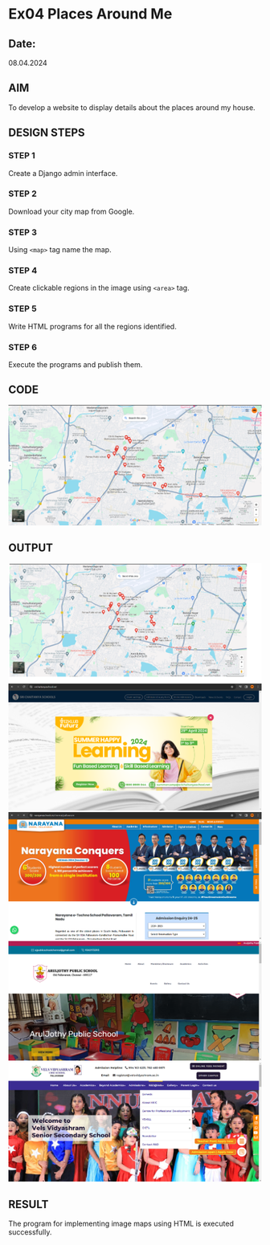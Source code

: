 # Ex04 Places Around Me
## Date: 
08.04.2024
## AIM
To develop a website to display details about the places around my house.

## DESIGN STEPS

### STEP 1
Create a Django admin interface.

### STEP 2
Download your city map from Google.

### STEP 3
Using ```<map>``` tag name the map.

### STEP 4
Create clickable regions in the image using ```<area>``` tag.

### STEP 5
Write HTML programs for all the regions identified.

### STEP 6
Execute the programs and publish them.

## CODE
<!DOCTYPE html>
<html lang="en">
<head>
     <meta charset="UTF-8">
    <meta name="viewport" content="width=device-width, initial-scale=1.0">
    <title>School</title>
</head>
<script>
    function coord(event) {
        let x = event.clientX;
        let y = event.clientY;
        document.getElementById("txt1").value=x;
        document.getElementById("txt2").value=y;
 }
</script>
<body>
    <img src="map.png" usemap="#image-map">

<map name="image-map">
    <area target="" alt="Narayana E Techno School" title="Narayana E Techno School" href="https://www.narayanaschools.in/chennai/pallavaram" coords="1112,628,1244,712" shape="rect">
    <area target="" alt="Sri Chaitanya Techno School" title="Sri Chaitanya Techno School" href="https://srichaitanyaschool.net/" coords="1115,582,975,630" shape="rect">
    <area target="" alt="Arul Jothy Public School" title="Arul Jothy Public School" href="http://aruljothypublicschool.com/" coords="1195,625,1315,596" shape="rect">
    <area target="" alt="Vels Vidyashram University Campus" title="Vels Vidyashram University Campus" href="https://velsvidyashram.ac.in/pallavaram/" coords="1022,527,1185,569" shape="rect">
</map><br>
</body>
</html>

## OUTPUT
![alt text](<Output 1.png>)
![alt text](<Output 2.png>)
![alt text](<Output 3.png>)
![alt text](<Output 4.png>)
![alt text](<Output 5.png>)

## RESULT
The program for implementing image maps using HTML is executed successfully.
